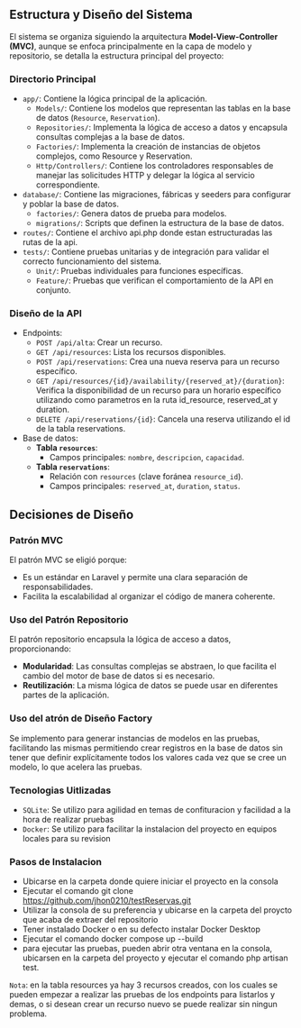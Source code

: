 
## **Estructura y Diseño del Sistema**

El sistema se organiza siguiendo la arquitectura **Model-View-Controller (MVC)**, aunque se enfoca principalmente en la capa de modelo y repositorio, se detalla la estructura principal del proyecto:

### **Directorio Principal**
- `app/`: Contiene la lógica principal de la aplicación.
  - `Models/`: Contiene los modelos que representan las tablas en la base de datos (`Resource`, `Reservation`).
  - `Repositories/`: Implementa la lógica de acceso a datos y encapsula consultas complejas a la base de datos.
  - `Factories/`: Implementa la creación de instancias de objetos complejos, como Resource y Reservation.
  - `Http/Controllers/`: Contiene los controladores responsables de manejar las solicitudes HTTP y delegar la      lógica al servicio correspondiente.
- `database/`: Contiene las migraciones, fábricas y seeders para configurar y poblar la base de datos.
  - `factories/`: Genera datos de prueba para modelos.
  - `migrations/`: Scripts que definen la estructura de la base de datos.
- `routes/`: Contiene el archivo api.php donde estan estructuradas las rutas de la api.
- `tests/`: Contiene pruebas unitarias y de integración para validar el correcto funcionamiento del sistema.
  - `Unit/`: Pruebas individuales para funciones específicas.
  - `Feature/`: Pruebas que verifican el comportamiento de la API en conjunto.

### **Diseño de la API**
- Endpoints:
  - `POST /api/alta`: Crear un recurso.
  - `GET /api/resources`: Lista los recursos disponibles.
  - `POST /api/reservations`: Crea una nueva reserva para un recurso específico.
  - `GET /api/resources/{id}/availability/{reserved_at}/{duration}`: Verifica la disponibilidad de un recurso para un horario específico utilizando como parametros en la ruta id_resource, reserved_at y duration.
  - `DELETE /api/reservations/{id}`: Cancela una reserva utilizando el id de la tabla reservations.
- Base de datos:
  - **Tabla `resources`**:
    - Campos principales: `nombre`, `descripcion`, `capacidad`.
  - **Tabla `reservations`**:
    - Relación con `resources` (clave foránea `resource_id`).
    - Campos principales: `reserved_at`, `duration`, `status`.

## **Decisiones de Diseño**

### **Patrón MVC**
El patrón MVC se eligió porque:
- Es un estándar en Laravel y permite una clara separación de responsabilidades.
- Facilita la escalabilidad al organizar el código de manera coherente.

### **Uso del Patrón Repositorio**
El patrón repositorio encapsula la lógica de acceso a datos, proporcionando:
- **Modularidad**: Las consultas complejas se abstraen, lo que facilita el cambio del motor de base de datos si es necesario.
- **Reutilización**: La misma lógica de datos se puede usar en diferentes partes de la aplicación.

### **Uso del atrón de Diseño Factory**
Se implemento para generar instancias de modelos en las pruebas, facilitando las mismas permitiendo crear registros en la base de datos sin tener que definir explícitamente todos los valores cada vez que se cree un modelo, lo que acelera las pruebas.

### **Tecnologias Uitlizadas**
- `SQLite`: Se utilizo para agilidad en temas de confituracion y facilidad a la hora de realizar pruebas
- `Docker`: Se utilizo para facilitar la instalacion del proyecto en equipos locales para su revision

### **Pasos de Instalacion**

- Ubicarse en la carpeta donde quiere iniciar el proyecto en la consola
- Ejecutar el comando git clone https://github.com/jhon0210/testReservas.git
- Utilizar la consola de su preferencia y ubicarse en la carpeta del proycto que acaba de extraer del repositorio
- Tener instalado Docker o en su defecto instalar Docker Desktop
- Ejecutar el comando docker compose up --build
- para ejecutar las pruebas, pueden abrir otra ventana en la consola, ubicarsen en la carpeta del proyecto y ejecutar el comando php artisan test.

`Nota`: en la tabla resources ya hay 3 recursos creados, con los cuales se pueden empezar a realizar las pruebas de los endpoints para listarlos y demas, o si desean crear un recurso nuevo se puede realizar sin ningun problema.



